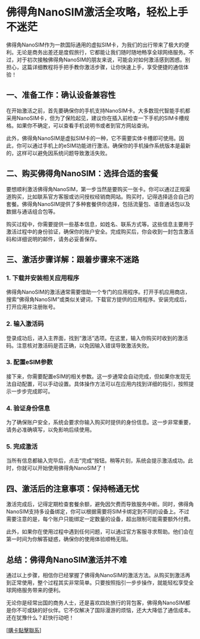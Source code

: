 # 佛得角NanoSIM激活全攻略，轻松上手不迷茫

佛得角NanoSIM作为一款国际通用的虚拟SIM卡，为我们的出行带来了极大的便利。无论是商务出差还是度假旅行，它都能让我们随时随地畅享全球网络服务。不过，对于初次接触佛得角NanoSIM的朋友来说，可能会对如何激活感到困惑。别担心，这篇详细教程将手把手教你激活步骤，让你快速上手，享受便捷的通信体验！

## 一、准备工作：确认设备兼容性

在开始激活之前，首先要确保你的手机支持NanoSIM卡。大多数现代智能手机都采用NanoSIM卡，但为了保险起见，建议你在插入前检查一下手机的SIM卡槽规格。如果你不确定，可以查看手机说明书或者到官方网站查询。

此外，佛得角NanoSIM是虚拟SIM卡的一种，它不需要实体卡槽即可使用。因此，你可以通过手机上的eSIM功能进行激活。确保你的手机操作系统版本是最新的，这样可以避免因系统问题导致激活失败。

## 二、购买佛得角NanoSIM：选择合适的套餐

要想顺利激活佛得角NanoSIM，第一步当然是要购买一张卡。你可以通过正规渠道购买，比如联系官方客服或访问授权经销商网站。购买时，记得选择适合自己的套餐。佛得角NanoSIM提供了多种套餐供你选择，包括流量包、语音通话包以及数据与通话组合包等。

购买过程中，你需要提供一些基本信息，如姓名、联系方式等。这些信息主要用于激活过程中的身份验证，确保你的账户安全。完成购买后，你会收到一封包含激活码和详细说明的邮件，请务必妥善保存。

## 三、激活步骤详解：跟着步骤来不迷路

### 1. 下载并安装相关应用程序

佛得角NanoSIM的激活通常需要借助一个专门的应用程序。打开手机应用商店，搜索“佛得角NanoSIM”或类似关键词，下载官方提供的应用程序。安装完成后，打开应用并注册账号。

### 2. 输入激活码

登录成功后，进入主界面，找到“激活”选项。在这里，输入你购买时收到的激活码。注意核对激活码是否正确，以免因输入错误导致激活失败。

### 3. 配置eSIM参数

接下来，你需要配置eSIM的相关参数。这一步通常会自动完成，但如果你发现无法自动配置，可以手动设置。具体操作方法可以在应用内找到详细的指引，按照提示一步步完成即可。

### 4. 验证身份信息

为了确保账户安全，系统会要求你输入购买时提供的身份信息。这一步非常重要，请务必准确填写，以免影响后续使用。

### 5. 完成激活

当所有信息都输入完毕后，点击“完成”按钮。稍等片刻，系统会提示激活成功。此时，你就可以开始使用佛得角NanoSIM了！

## 四、激活后的注意事项：保持畅通无忧

激活完成后，记得定期检查套餐余额，避免因欠费而导致服务中断。同时，佛得角NanoSIM支持多设备绑定，你可以根据需要将SIM卡绑定到不同的设备上。不过需要注意的是，每个账户只能绑定一定数量的设备，超出限制可能需要额外付费。

此外，如果你在使用过程中遇到任何问题，可以通过官方客服寻求帮助。他们会在第一时间为你解答疑惑，确保你的使用体验顺畅无阻。

## 总结：佛得角NanoSIM激活并不难

通过以上步骤，相信你已经掌握了佛得角NanoSIM的激活方法。从购买到激活再到正常使用，整个过程其实非常简单。只要按照指引一步步操作，就能轻松享受全球网络服务带来的便利。

无论你是经常出国的商务人士，还是喜欢四处旅行的背包客，佛得角NanoSIM都是你不可或缺的好伙伴。它不仅解决了国际漫游的烦恼，还大大降低了通信成本。还在犹豫什么？赶快行动吧！

[[購卡點擊聯系](https://t.me/s/esim1088)]